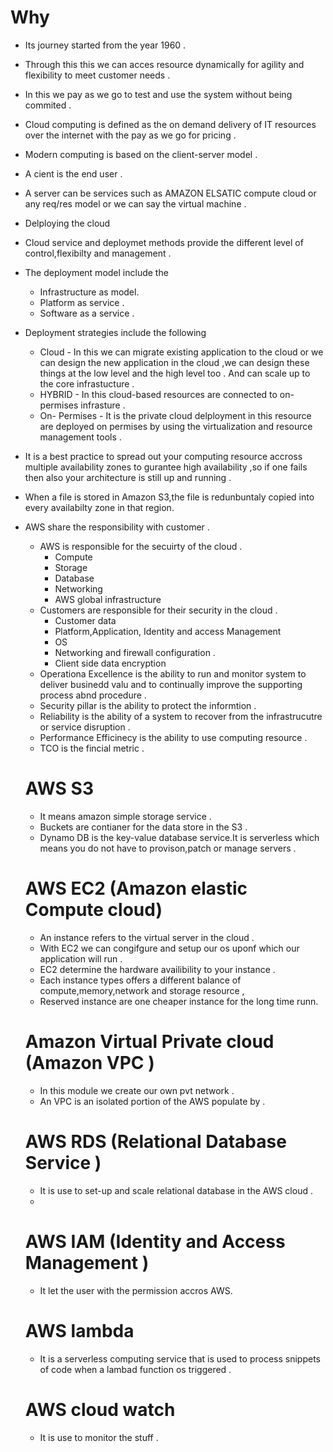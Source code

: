 # Why
- Its journey started from the year 1960 .
- Through this this we can acces resource dynamically for agility and flexibility to meet customer needs .
- In this we pay as we go to test and use the system without being commited .
-  Cloud computing is defined as the on demand delivery of IT resources over the internet with the pay as we go for pricing .
-  Modern computing is based on the client-server model .
  - A cient is the end user .
  - A server can be services such as AMAZON ELSATIC compute cloud or any req/res model or we can say the virtual machine .
  - Delploying the cloud 
   - Cloud service and deploymet methods provide the different level of control,flexibilty and management .
   - The deployment model include the 
     - Infrastructure as model.
     - Platform as service .
     - Software as a service .
   - Deployment strategies include the following
     - Cloud -  In this we can migrate existing application to the cloud or we can design the new application in the cloud ,we can design these things at the low level and the high level too . And can scale up to the core infrastucture . 
     - HYBRID - In this cloud-based resources are connected to on-permises infrasture . 
     - On- Permises  - It is the private cloud delployment in this resource are deployed on permises by using the virtualization and resource management tools .

- It is a best practice to spread out your computing resource accross multiple availability zones to gurantee high availability ,so if one fails then also your architecture is still up  and running  .
- When a file is stored in Amazon S3,the file is redunbuntaly copied into every availabilty zone in that region. 
- AWS share the responsibility with customer .
  - AWS is responsible for the secuirty of the cloud .
     - Compute
     - Storage
     - Database
     - Networking
     - AWS global infrastructure 
  - Customers are  responsible for their security in the cloud .
    - Customer data 
    - Platform,Application, Identity and access Management 
    - OS
    - Networking and firewall configuration .
    - Client side data encryption 
  - Operationa  Excellence is the ability to run and monitor system to deliver businedd valu and to continually improve the supporting process abnd procedure .
  - Security pillar is the ability to protect the informtion .
  - Reliability is the ability of a system to recover from the infrastrucutre or service disruption .
  - Performance Efficinecy is  the ability to use computing resource . 
  - TCO is the fincial metric .
  # AWS S3
   - It means amazon simple storage service .
   - Buckets are contianer for the data store in the S3 .
   - Dynamo DB is the key-value database service.It is serverless which means you do not have to provison,patch or manage servers .
  # AWS EC2 (Amazon elastic Compute cloud)
  - An instance refers to the virtual server in the cloud .
  - With EC2 we can congifgure and setup our os  uponf which our application will run .
  - EC2 determine the hardware availibility to your instance .
  - Each instance types offers a different balance of compute,memory,network and storage resource ,
  - Reserved instance are one cheaper instance for the long time runn.
  # Amazon Virtual Private cloud (Amazon VPC )
  - In this module we create our own pvt network .
  -  An VPC is an isolated portion of the AWS populate by .

  # AWS RDS (Relational Database Service )
   - It is use to set-up and scale relational database in the AWS cloud .
   - 
  # AWS IAM (Identity and Access Management )
   - It let the user with the permission accros AWS.
  # AWS lambda 
   - It is a serverless computing service that is used to process snippets of code when a lambad function os triggered .
  # AWS cloud watch 
   - It is use to monitor the stuff .
